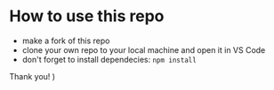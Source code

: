 # How to use this repo

- make a fork of this repo
- clone your own repo to your local machine and open it in VS Code
- don't forget to install dependecies: `npm install`

Thank you! )
